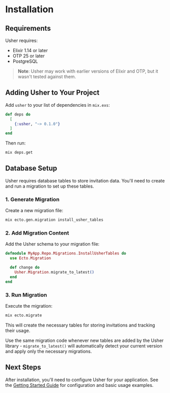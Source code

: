 # Installation

## Requirements

Usher requires:
- Elixir 1.14 or later
- OTP 25 or later
- PostgreSQL

> **Note**: Usher may work with earlier versions of Elixir and OTP, but it wasn't tested against them.

## Adding Usher to Your Project

Add `usher` to your list of dependencies in `mix.exs`:

```elixir
def deps do
  [
    {:usher, "~> 0.1.0"}
  ]
end
```

Then run:

```bash
mix deps.get
```

## Database Setup

Usher requires database tables to store invitation data. You'll need to create and run a migration to set up these tables.

### 1. Generate Migration

Create a new migration file:

```bash
mix ecto.gen.migration install_usher_tables
```

### 2. Add Migration Content

Add the Usher schema to your migration file:

```elixir
defmodule MyApp.Repo.Migrations.InstallUsherTables do
  use Ecto.Migration

  def change do
    Usher.Migration.migrate_to_latest()
  end
end
```

### 3. Run Migration

Execute the migration:

```bash
mix ecto.migrate
```

This will create the necessary tables for storing invitations and tracking their usage.

Use the same migration code  whenever new tables are added by the Usher library - `migrate_to_latest()` will automatically detect your current version and apply only the necessary migrations.

## Next Steps

After installation, you'll need to configure Usher for your application. See the [Getting Started Guide](getting-started.md) for configuration and basic usage examples.